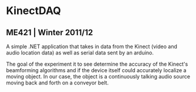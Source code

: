 # KinectDAQ
## ME421 | Winter 2011/12

A simple .NET application that takes in data from the Kinect (video and audio location data) as well as serial data sent by an arduino.

The goal of the experiment it to see determine the accuracy of the Kinect's beamforming algorithms and if the device itself could accurately localize a moving object. In our case, the object is a continuously talking audio source moving back and forth on a conveyor belt.